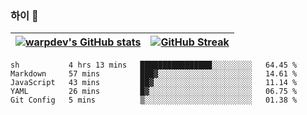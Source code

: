 
### 하이 👋
[![warpdev's GitHub stats](https://github-readme-stats.vercel.app/api?username=warpdev&show_icons=true&theme=vue-dark)](#) |[![GitHub Streak](https://github-readme-streak-stats.herokuapp.com/?user=warpdev&theme=dark)](#)
--- | --- |
<!--START_SECTION:waka-->
```text
sh           4 hrs 13 mins   ████████████████░░░░░░░░░   64.45 % 
Markdown     57 mins         ███▓░░░░░░░░░░░░░░░░░░░░░   14.61 % 
JavaScript   43 mins         ██▓░░░░░░░░░░░░░░░░░░░░░░   11.14 % 
YAML         26 mins         █▓░░░░░░░░░░░░░░░░░░░░░░░   06.75 % 
Git Config   5 mins          ▒░░░░░░░░░░░░░░░░░░░░░░░░   01.38 % 
```
<!--END_SECTION:waka-->

<!--
**warpdev/warpdev** is a ✨ _special_ ✨ repository because its `README.md` (this file) appears on your GitHub profile.

Here are some ideas to get you started:

- 🔭 I’m currently working on ...
- 🌱 I’m currently learning ...
- 👯 I’m looking to collaborate on ...
- 🤔 I’m looking for help with ...
- 💬 Ask me about ...
- 📫 How to reach me: ...
- 😄 Pronouns: ...
- ⚡ Fun fact: ...
-->

